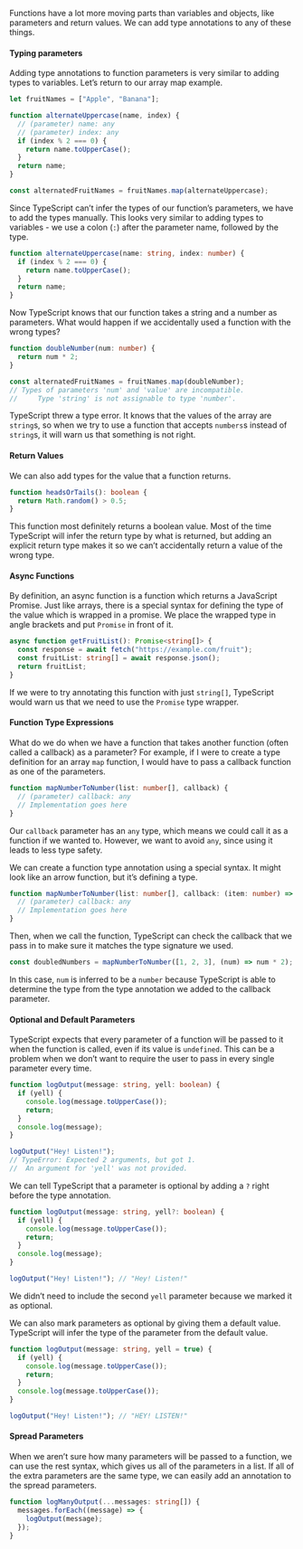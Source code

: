 Functions have a lot more moving parts than variables and objects, like parameters and return values. We can add type annotations to any of these things.

#### Typing parameters

Adding type annotations to function parameters is very similar to adding types to variables. Let’s return to our array map example.

```ts
let fruitNames = ["Apple", "Banana"];

function alternateUppercase(name, index) {
  // (parameter) name: any
  // (parameter) index: any
  if (index % 2 === 0) {
    return name.toUpperCase();
  }
  return name;
}

const alternatedFruitNames = fruitNames.map(alternateUppercase);
```

Since TypeScript can’t infer the types of our function’s parameters, we have to add the types manually. This looks very similar to adding types to variables - we use a colon (`:`) after the parameter name, followed by the type.

```ts
function alternateUppercase(name: string, index: number) {
  if (index % 2 === 0) {
    return name.toUpperCase();
  }
  return name;
}
```

Now TypeScript knows that our function takes a string and a number as parameters. What would happen if we accidentally used a function with the wrong types?

```ts
function doubleNumber(num: number) {
  return num * 2;
}

const alternatedFruitNames = fruitNames.map(doubleNumber);
// Types of parameters 'num' and 'value' are incompatible.
//     Type 'string' is not assignable to type 'number'.
```

TypeScript threw a type error. It knows that the values of the array are `string`s, so when we try to use a function that accepts `numbers`s instead of `string`s, it will warn us that something is not right.

#### Return Values

We can also add types for the value that a function returns.

```ts
function headsOrTails(): boolean {
  return Math.random() > 0.5;
}
```

This function most definitely returns a boolean value. Most of the time TypeScript will infer the return type by what is returned, but adding an explicit return type makes it so we can’t accidentally return a value of the wrong type.

#### Async Functions

By definition, an async function is a function which returns a JavaScript Promise. Just like arrays, there is a special syntax for defining the type of the value which is wrapped in a promise. We place the wrapped type in angle brackets and put `Promise` in front of it.

```ts
async function getFruitList(): Promise<string[]> {
  const response = await fetch("https://example.com/fruit");
  const fruitList: string[] = await response.json();
  return fruitList;
}
```

If we were to try annotating this function with just `string[]`, TypeScript would warn us that we need to use the `Promise` type wrapper.

#### Function Type Expressions

What do we do when we have a function that takes another function (often called a callback) as a parameter? For example, if I were to create a type definition for an array `map` function, I would have to pass a callback function as one of the parameters.

```ts
function mapNumberToNumber(list: number[], callback) {
  // (parameter) callback: any
  // Implementation goes here
}
```

Our `callback` parameter has an `any` type, which means we could call it as a function if we wanted to. However, we want to avoid `any`, since using it leads to less type safety.

We can create a function type annotation using a special syntax. It might look like an arrow function, but it’s defining a type.

```ts
function mapNumberToNumber(list: number[], callback: (item: number) => number) {
  // (parameter) callback: any
  // Implementation goes here
}
```

Then, when we call the function, TypeScript can check the callback that we pass in to make sure it matches the type signature we used.

```ts
const doubledNumbers = mapNumberToNumber([1, 2, 3], (num) => num * 2);
```

In this case, `num` is inferred to be a `number` because TypeScript is able to determine the type from the type annotation we added to the callback parameter.

#### Optional and Default Parameters

TypeScript expects that every parameter of a function will be passed to it when the function is called, even if its value is `undefined`. This can be a problem when we don’t want to require the user to pass in every single parameter every time.

```ts
function logOutput(message: string, yell: boolean) {
  if (yell) {
    console.log(message.toUpperCase());
    return;
  }
  console.log(message);
}

logOutput("Hey! Listen!");
// TypeError: Expected 2 arguments, but got 1.
//  An argument for 'yell' was not provided.
```

We can tell TypeScript that a parameter is optional by adding a `?` right before the type annotation.

```ts
function logOutput(message: string, yell?: boolean) {
  if (yell) {
    console.log(message.toUpperCase());
    return;
  }
  console.log(message);
}

logOutput("Hey! Listen!"); // "Hey! Listen!"
```

We didn’t need to include the second `yell` parameter because we marked it as optional.

We can also mark parameters as optional by giving them a default value. TypeScript will infer the type of the parameter from the default value.

```ts
function logOutput(message: string, yell = true) {
  if (yell) {
    console.log(message.toUpperCase());
    return;
  }
  console.log(message.toUpperCase());
}

logOutput("Hey! Listen!"); // "HEY! LISTEN!"
```

#### Spread Parameters

When we aren’t sure how many parameters will be passed to a function, we can use the rest syntax, which gives us all of the parameters in a list. If all of the extra parameters are the same type, we can easily add an annotation to the spread parameters.

```ts
function logManyOutput(...messages: string[]) {
  messages.forEach((message) => {
    logOutput(message);
  });
}
```
